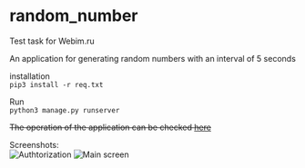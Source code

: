 # random_number
Test task for Webim.ru

An application for generating random numbers with an interval of 5 seconds

installation  
<code>pip3 install -r req.txt</code>

Run  
<code>python3 manage.py runserver</code>

~~The operation of the application can be checked [here](http://185.185.69.239/)~~

Screenshots:  
![Authtorization](https://i.ibb.co/2Fj1qF3/2022-01-23-15-37-22.png)
![Main screen](https://i.ibb.co/SNQMHcD/2022-01-23-15-37-34.png)
